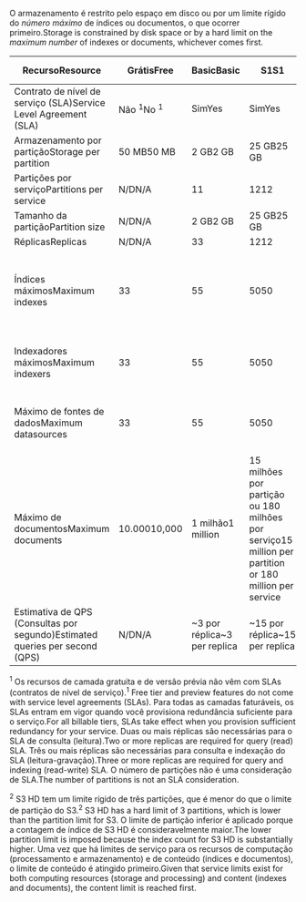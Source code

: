 <span data-ttu-id="14585-101">O armazenamento é restrito pelo espaço em disco ou por um limite rígido do *número máximo* de índices ou documentos, o que ocorrer primeiro.</span><span class="sxs-lookup"><span data-stu-id="14585-101">Storage is constrained by disk space or by a hard limit on the *maximum number* of indexes or documents, whichever comes first.</span></span>

| <span data-ttu-id="14585-102">Recurso</span><span class="sxs-lookup"><span data-stu-id="14585-102">Resource</span></span> | <span data-ttu-id="14585-103">Grátis</span><span class="sxs-lookup"><span data-stu-id="14585-103">Free</span></span> | <span data-ttu-id="14585-104">Basic</span><span class="sxs-lookup"><span data-stu-id="14585-104">Basic</span></span> | <span data-ttu-id="14585-105">S1</span><span class="sxs-lookup"><span data-stu-id="14585-105">S1</span></span> | <span data-ttu-id="14585-106">S2</span><span class="sxs-lookup"><span data-stu-id="14585-106">S2</span></span> | <span data-ttu-id="14585-107">S3</span><span class="sxs-lookup"><span data-stu-id="14585-107">S3</span></span> | <span data-ttu-id="14585-108">S3 HD</span><span class="sxs-lookup"><span data-stu-id="14585-108">S3 HD</span></span> |
| --- | --- | --- | --- | --- | --- | --- |
| <span data-ttu-id="14585-109">Contrato de nível de serviço (SLA)</span><span class="sxs-lookup"><span data-stu-id="14585-109">Service Level Agreement (SLA)</span></span> |<span data-ttu-id="14585-110">Não <sup>1</sup></span><span class="sxs-lookup"><span data-stu-id="14585-110">No <sup>1</sup></span></span> |<span data-ttu-id="14585-111">Sim</span><span class="sxs-lookup"><span data-stu-id="14585-111">Yes</span></span> |<span data-ttu-id="14585-112">Sim</span><span class="sxs-lookup"><span data-stu-id="14585-112">Yes</span></span> |<span data-ttu-id="14585-113">Sim</span><span class="sxs-lookup"><span data-stu-id="14585-113">Yes</span></span> |<span data-ttu-id="14585-114">Sim</span><span class="sxs-lookup"><span data-stu-id="14585-114">Yes</span></span> |<span data-ttu-id="14585-115">Sim</span><span class="sxs-lookup"><span data-stu-id="14585-115">Yes</span></span> |
| <span data-ttu-id="14585-116">Armazenamento por partição</span><span class="sxs-lookup"><span data-stu-id="14585-116">Storage per partition</span></span> |<span data-ttu-id="14585-117">50 MB</span><span class="sxs-lookup"><span data-stu-id="14585-117">50 MB</span></span> |<span data-ttu-id="14585-118">2 GB</span><span class="sxs-lookup"><span data-stu-id="14585-118">2 GB</span></span> |<span data-ttu-id="14585-119">25 GB</span><span class="sxs-lookup"><span data-stu-id="14585-119">25 GB</span></span> |<span data-ttu-id="14585-120">100 GB</span><span class="sxs-lookup"><span data-stu-id="14585-120">100 GB</span></span> |<span data-ttu-id="14585-121">200 GB</span><span class="sxs-lookup"><span data-stu-id="14585-121">200 GB</span></span> |<span data-ttu-id="14585-122">200 GB</span><span class="sxs-lookup"><span data-stu-id="14585-122">200 GB</span></span> |
| <span data-ttu-id="14585-123">Partições por serviço</span><span class="sxs-lookup"><span data-stu-id="14585-123">Partitions per service</span></span> |<span data-ttu-id="14585-124">N/D</span><span class="sxs-lookup"><span data-stu-id="14585-124">N/A</span></span> |<span data-ttu-id="14585-125">1</span><span class="sxs-lookup"><span data-stu-id="14585-125">1</span></span> |<span data-ttu-id="14585-126">12</span><span class="sxs-lookup"><span data-stu-id="14585-126">12</span></span> |<span data-ttu-id="14585-127">12</span><span class="sxs-lookup"><span data-stu-id="14585-127">12</span></span> |<span data-ttu-id="14585-128">12</span><span class="sxs-lookup"><span data-stu-id="14585-128">12</span></span> |<span data-ttu-id="14585-129">3 <sup>2</sup></span><span class="sxs-lookup"><span data-stu-id="14585-129">3 <sup>2</sup></span></span> |
| <span data-ttu-id="14585-130">Tamanho da partição</span><span class="sxs-lookup"><span data-stu-id="14585-130">Partition size</span></span> |<span data-ttu-id="14585-131">N/D</span><span class="sxs-lookup"><span data-stu-id="14585-131">N/A</span></span> |<span data-ttu-id="14585-132">2 GB</span><span class="sxs-lookup"><span data-stu-id="14585-132">2 GB</span></span> |<span data-ttu-id="14585-133">25 GB</span><span class="sxs-lookup"><span data-stu-id="14585-133">25 GB</span></span> |<span data-ttu-id="14585-134">100 GB</span><span class="sxs-lookup"><span data-stu-id="14585-134">100 GB</span></span> |<span data-ttu-id="14585-135">200 GB</span><span class="sxs-lookup"><span data-stu-id="14585-135">200 GB</span></span> |<span data-ttu-id="14585-136">200 GB</span><span class="sxs-lookup"><span data-stu-id="14585-136">200 GB</span></span> |
| <span data-ttu-id="14585-137">Réplicas</span><span class="sxs-lookup"><span data-stu-id="14585-137">Replicas</span></span> |<span data-ttu-id="14585-138">N/D</span><span class="sxs-lookup"><span data-stu-id="14585-138">N/A</span></span> |<span data-ttu-id="14585-139">3</span><span class="sxs-lookup"><span data-stu-id="14585-139">3</span></span> |<span data-ttu-id="14585-140">12</span><span class="sxs-lookup"><span data-stu-id="14585-140">12</span></span> |<span data-ttu-id="14585-141">12</span><span class="sxs-lookup"><span data-stu-id="14585-141">12</span></span> |<span data-ttu-id="14585-142">12</span><span class="sxs-lookup"><span data-stu-id="14585-142">12</span></span> |<span data-ttu-id="14585-143">12</span><span class="sxs-lookup"><span data-stu-id="14585-143">12</span></span> |
| <span data-ttu-id="14585-144">Índices máximos</span><span class="sxs-lookup"><span data-stu-id="14585-144">Maximum indexes</span></span> |<span data-ttu-id="14585-145">3</span><span class="sxs-lookup"><span data-stu-id="14585-145">3</span></span> |<span data-ttu-id="14585-146">5</span><span class="sxs-lookup"><span data-stu-id="14585-146">5</span></span> |<span data-ttu-id="14585-147">50</span><span class="sxs-lookup"><span data-stu-id="14585-147">50</span></span> |<span data-ttu-id="14585-148">200</span><span class="sxs-lookup"><span data-stu-id="14585-148">200</span></span> |<span data-ttu-id="14585-149">200</span><span class="sxs-lookup"><span data-stu-id="14585-149">200</span></span> |<span data-ttu-id="14585-150">1000 por partição ou 3000 por serviço</span><span class="sxs-lookup"><span data-stu-id="14585-150">1000 per partition or 3000 per service</span></span> |
| <span data-ttu-id="14585-151">Indexadores máximos</span><span class="sxs-lookup"><span data-stu-id="14585-151">Maximum indexers</span></span> |<span data-ttu-id="14585-152">3</span><span class="sxs-lookup"><span data-stu-id="14585-152">3</span></span> |<span data-ttu-id="14585-153">5</span><span class="sxs-lookup"><span data-stu-id="14585-153">5</span></span> |<span data-ttu-id="14585-154">50</span><span class="sxs-lookup"><span data-stu-id="14585-154">50</span></span> |<span data-ttu-id="14585-155">200</span><span class="sxs-lookup"><span data-stu-id="14585-155">200</span></span> |<span data-ttu-id="14585-156">200</span><span class="sxs-lookup"><span data-stu-id="14585-156">200</span></span> |<span data-ttu-id="14585-157">Não há suporte do indexador</span><span class="sxs-lookup"><span data-stu-id="14585-157">No indexer support</span></span> |
| <span data-ttu-id="14585-158">Máximo de fontes de dados</span><span class="sxs-lookup"><span data-stu-id="14585-158">Maximum datasources</span></span> |<span data-ttu-id="14585-159">3</span><span class="sxs-lookup"><span data-stu-id="14585-159">3</span></span> |<span data-ttu-id="14585-160">5</span><span class="sxs-lookup"><span data-stu-id="14585-160">5</span></span> |<span data-ttu-id="14585-161">50</span><span class="sxs-lookup"><span data-stu-id="14585-161">50</span></span> |<span data-ttu-id="14585-162">200</span><span class="sxs-lookup"><span data-stu-id="14585-162">200</span></span> |<span data-ttu-id="14585-163">200</span><span class="sxs-lookup"><span data-stu-id="14585-163">200</span></span> |<span data-ttu-id="14585-164">Não há suporte do indexador</span><span class="sxs-lookup"><span data-stu-id="14585-164">No indexer support</span></span> |
| <span data-ttu-id="14585-165">Máximo de documentos</span><span class="sxs-lookup"><span data-stu-id="14585-165">Maximum documents</span></span> |<span data-ttu-id="14585-166">10.000</span><span class="sxs-lookup"><span data-stu-id="14585-166">10,000</span></span> |<span data-ttu-id="14585-167">1 milhão</span><span class="sxs-lookup"><span data-stu-id="14585-167">1 million</span></span> |<span data-ttu-id="14585-168">15 milhões por partição ou 180 milhões por serviço</span><span class="sxs-lookup"><span data-stu-id="14585-168">15 million per partition or 180 million per service</span></span> |<span data-ttu-id="14585-169">60 milhões por partição ou 720 milhões por serviço</span><span class="sxs-lookup"><span data-stu-id="14585-169">60 million per partition or 720 million per service</span></span> |<span data-ttu-id="14585-170">120 milhões por partição ou 1,4 bilhão por serviço</span><span class="sxs-lookup"><span data-stu-id="14585-170">120 million per partition or 1.4 billion per service</span></span> |<span data-ttu-id="14585-171">1 milhão por serviço, 200 milhões por partição</span><span class="sxs-lookup"><span data-stu-id="14585-171">1 million per index or 200 million per partition</span></span> |
| <span data-ttu-id="14585-172">Estimativa de QPS (Consultas por segundo)</span><span class="sxs-lookup"><span data-stu-id="14585-172">Estimated queries per second (QPS)</span></span> |<span data-ttu-id="14585-173">N/D</span><span class="sxs-lookup"><span data-stu-id="14585-173">N/A</span></span> |<span data-ttu-id="14585-174">~3 por réplica</span><span class="sxs-lookup"><span data-stu-id="14585-174">~3 per replica</span></span> |<span data-ttu-id="14585-175">~15 por réplica</span><span class="sxs-lookup"><span data-stu-id="14585-175">~15 per replica</span></span> |<span data-ttu-id="14585-176">~60 por réplica</span><span class="sxs-lookup"><span data-stu-id="14585-176">~60 per replica</span></span> |<span data-ttu-id="14585-177">~60 por réplica</span><span class="sxs-lookup"><span data-stu-id="14585-177">~60 per replica</span></span> |<span data-ttu-id="14585-178">>60 por réplica</span><span class="sxs-lookup"><span data-stu-id="14585-178">>60 per replica</span></span> |

<span data-ttu-id="14585-179"><sup>1</sup> Os recursos de camada gratuita e de versão prévia não vêm com SLAs (contratos de nível de serviço).</span><span class="sxs-lookup"><span data-stu-id="14585-179"><sup>1</sup> Free tier and preview features do not come with service level agreements (SLAs).</span></span> <span data-ttu-id="14585-180">Para todas as camadas faturáveis, os SLAs entram em vigor quando você provisiona redundância suficiente para o serviço.</span><span class="sxs-lookup"><span data-stu-id="14585-180">For all billable tiers, SLAs take effect when you provision sufficient redundancy for your service.</span></span> <span data-ttu-id="14585-181">Duas ou mais réplicas são necessárias para o SLA de consulta (leitura).</span><span class="sxs-lookup"><span data-stu-id="14585-181">Two or more replicas are required for query (read) SLA.</span></span> <span data-ttu-id="14585-182">Três ou mais réplicas são necessárias para consulta e indexação do SLA (leitura-gravação).</span><span class="sxs-lookup"><span data-stu-id="14585-182">Three or more replicas are required for query and indexing (read-write) SLA.</span></span> <span data-ttu-id="14585-183">O número de partições não é uma consideração de SLA.</span><span class="sxs-lookup"><span data-stu-id="14585-183">The number of partitions is not an SLA consideration.</span></span> 

<span data-ttu-id="14585-184"><sup>2</sup> S3 HD tem um limite rígido de três partições, que é menor do que o limite de partição do S3.</span><span class="sxs-lookup"><span data-stu-id="14585-184"><sup>2</sup> S3 HD has a hard limit of 3 partitions, which is lower than the partition limit for S3.</span></span> <span data-ttu-id="14585-185">O limite de partição inferior é aplicado porque a contagem de índice de S3 HD é consideravelmente maior.</span><span class="sxs-lookup"><span data-stu-id="14585-185">The lower partition limit is imposed because the index count for S3 HD is substantially higher.</span></span> <span data-ttu-id="14585-186">Uma vez que há limites de serviço para os recursos de computação (processamento e armazenamento) e de conteúdo (índices e documentos), o limite de conteúdo é atingido primeiro.</span><span class="sxs-lookup"><span data-stu-id="14585-186">Given that service limits exist for both computing resources (storage and processing) and content (indexes and documents), the content limit is reached first.</span></span>

